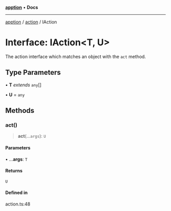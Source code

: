 [**apption**](../../README.md) • **Docs**

***

[apption](../../modules.md) / [action](../README.md) / IAction

# Interface: IAction\<T, U\>

The action interface which matches an object with the `act` method.

## Type Parameters

• **T** *extends* `any`[]

• **U** = `any`

## Methods

### act()

> **act**(...`args`): `U`

#### Parameters

• ...**args**: `T`

#### Returns

`U`

#### Defined in

action.ts:48
